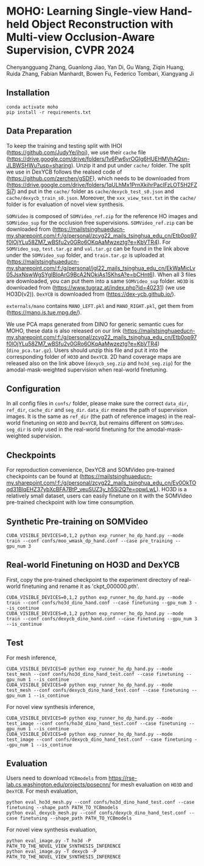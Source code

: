 # MOHO: Learning Single-view Hand-held Object Reconstruction with Multi-view Occlusion-Aware Supervision, CVPR 2024
Chenyangguang Zhang, Guanlong Jiao, Yan Di, Gu Wang, Ziqin Huang, Ruida Zhang, Fabian Manhardt, Bowen Fu, Federico Tombari, Xiangyang Ji


## Installation
```
conda activate moho
pip install -r requirements.txt
```

## Data Preparation

To keep the training and testing split with IHOI (https://github.com/JudyYe/ihoi), we use their `cache` file (https://drive.google.com/drive/folders/1v6Pw6vrOGIg6HUEHMVhAQsn-JLBWSHWu?usp=sharing). Unzip it and put under `cache/` folder.
The split we use in DexYCB follows the realsed code of (https://github.com/zerchen/gSDF), which needs to be downloaded from (https://drive.google.com/drive/folders/1qULhMx1PrnXkihrPacIFzLOT5H2FZSj7) and put in the `cache/` folder as `cache/dexycb_test_s0.json` and `cache/dexycb_train_s0.json`.
Moreover, the `xxx_view_test.txt` in the `cache/` folder is for evaluation of novel view synthesis.

`SOMVideo` is composed of `SOMVideo_ref.zip` for the reference HO images and `SOMVideo_sup` for the occlusion free supervisions. `SOMVideo_ref.zip` can be downloaded from (https://mailstsinghuaeducn-my.sharepoint.com/:f:/g/personal/zcyg22_mails_tsinghua_edu_cn/Etb0op97f0lOjYLu58ZM7_wBSfu2v0GRo6OKqAaMwzeztg?e=KbVTR4). For `SOMVideo_sup`, `test.tar.gz` and `val.tar.gz` can be found in the link above under the `SOMVideo_sup` folder, and `train.tar.gz` is uploaded at (https://mailstsinghuaeducn-my.sharepoint.com/:f:/g/personal/jgl22_mails_tsinghua_edu_cn/EkWaMicLv05JsxNswWgSYgIBIoArG9BcA2NOkiAs1SKhsA?e=bCHnt6). When all 3 files are downloaded, you can put them into a same `SOMVideo_sup` folder.
`HO3D` is downloaded from (https://www.tugraz.at/index.php?id=40231) (we use HO3D(v2)).
`DexYCB` is downloaded from (https://dex-ycb.github.io/).

`externals/mano` contains `MANO_LEFT.pkl` and `MANO_RIGHT.pkl`, get them from (https://mano.is.tue.mpg.de/).

We use PCA maps generated from DINO for generic semantic cues for MOHO, these data is also released on our link (https://mailstsinghuaeducn-my.sharepoint.com/:f:/g/personal/zcyg22_mails_tsinghua_edu_cn/Etb0op97f0lOjYLu58ZM7_wBSfu2v0GRo6OKqAaMwzeztg?e=KbVTR4) (`dino_pca.tar.gz`). Users should unzip this file and put it into the corresponding folder of `HO3D` and `DexYCB`.
2D hand coverage maps are released also on the link above (`dexycb_seg.zip` and `ho3d_seg.zip`) for the amodal-mask-weighted supervision when real-world finetuning.

## Configuration
In all config files in `confs/` folder, please make sure the correct `data_dir`, `ref_dir`, `cache_dir` and `seg_dir`.
`data_dir` means the path of supervision images. It is the same as `ref_dir` (the path of reference images) in the real-world finetuning on `HO3D` and `DexYCB`, but remains different on `SOMVideo`.
`seg_dir` is only used in the real-world finetuning for the amodal-mask-weighted supervision.

## Checkpoints
For reproduction convenience, DexYCB and SOMVideo pre-trained checkpoints can be found at (https://mailstsinghuaeducn-my.sharepoint.com/:f:/g/personal/zcyg22_mails_tsinghua_edu_cn/Ev0OkTOqd31BlqEHZ37ybXcBFA7BtP_veuSUZ3y_h5Si2Q?e=opwLwL).
HO3D is a relatively small dataset, users can easily finetune on it with the SOMVideo pre-trained checkpoint with low time consumption. 

## Synthetic Pre-training on SOMVideo
```
CUDA_VISIBLE_DEVICES=0,1,2 python exp_runner_ho_dp_hand.py --mode train --conf confs/moo_wmask_dp_hand.conf --case pre_training --gpu_num 3
```

## Real-world Finetuning on HO3D and DexYCB
First, copy the pre-trained checkpoint to the experiment directory of real-world finetuning and rename it as 'ckpt_000000.pth'.
```
CUDA_VISIBLE_DEVICES=0,1,2 python exp_runner_ho_dp_hand.py --mode train --conf confs/ho3d_dino_hand.conf --case finetuning --gpu_num 3 --is_continue
CUDA_VISIBLE_DEVICES=0,1,2 python exp_runner_ho_dp_hand.py --mode train --conf confs/dexycb_dino_hand.conf --case finetuning --gpu_num 3 --is_continue
```

## Test
For mesh inference, 
```
CUDA_VISIBLE_DEVICES=0 python exp_runner_ho_dp_hand.py --mode test_mesh --conf confs/ho3d_dino_hand_test.conf --case finetuning --gpu_num 1 --is_continue
CUDA_VISIBLE_DEVICES=0 python exp_runner_ho_dp_hand.py --mode test_mesh --conf confs/dexycb_dino_hand_test.conf --case finetuning --gpu_num 1 --is_continue
```

For novel view synthesis inference,
```
CUDA_VISIBLE_DEVICES=0 python exp_runner_ho_dp_hand.py --mode test_image --conf confs/ho3d_dino_hand_test.conf --case finetuning --gpu_num 1 --is_continue
CUDA_VISIBLE_DEVICES=0 python exp_runner_ho_dp_hand.py --mode test_image --conf confs/dexycb_dino_hand_test.conf --case finetuning --gpu_num 1 --is_continue
```

## Evaluation
Users need to download `YCBmodels` from https://rse-lab.cs.washington.edu/projects/posecnn/ for mesh evaluation on `HO3D` and `DexYCB`.
For mesh evaluation, 
```
python eval_ho3d_mesh.py --conf confs/ho3d_dino_hand_test.conf --case finetuning --shape_path PATH_TO_YCBmodels
python eval_dexycb_mesh.py --conf confs/dexycb_dino_hand_test.conf --case finetuning --shape_path PATH_TO_YCBmodels
```

For novel view synthesis evaluation,
```
python eval_image.py -T ho3d -P PATH_TO_THE_NOVEL_VIEW_SYNTHESIS_INFERENCE
python eval_image.py -T dexycb -P PATH_TO_THE_NOVEL_VIEW_SYNTHESIS_INFERENCE
```
